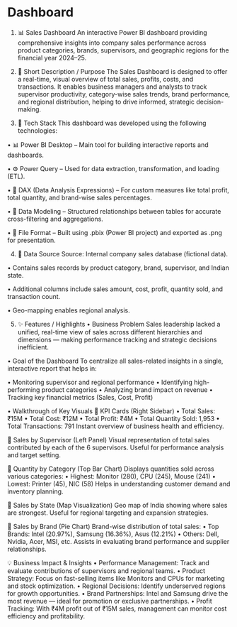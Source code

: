 # Dashboard
1. 📊 Sales Dashboard
 An interactive Power BI dashboard providing comprehensive insights into company sales performance across product categories, brands, supervisors, and geographic regions for the financial year 2024–25.

2. 📝 Short Description / Purpose
 The Sales Dashboard is designed to offer a real-time, visual overview of total sales, profits, costs, and transactions. It enables business managers and analysts to track supervisor productivity, category-wise   sales trends, brand performance, and regional distribution, helping to drive informed, strategic decision-making.

3. 🧰 Tech Stack
 This dashboard was developed using the following technologies:

• 📊 Power BI Desktop – Main tool for building interactive reports and dashboards.

• ⚙️ Power Query – Used for data extraction, transformation, and loading (ETL).

• 🧠 DAX (Data Analysis Expressions) – For custom measures like total profit, total quantity, and brand-wise sales percentages.

• 🧩 Data Modeling – Structured relationships between tables for accurate cross-filtering and aggregations.

• 📁 File Format – Built using .pbix (Power BI project) and exported as .png for presentation.

4. 📂 Data Source
 Source: Internal company sales database (fictional data).

• Contains sales records by product category, brand, supervisor, and Indian state.

• Additional columns include sales amount, cost, profit, quantity sold, and transaction count.

• Geo-mapping enables regional analysis.

5. ✨ Features / Highlights
• Business Problem
 Sales leadership lacked a unified, real-time view of sales across different hierarchies and dimensions — making performance tracking and strategic decisions inefficient.

• Goal of the Dashboard
 To centralize all sales-related insights in a single, interactive report that helps in:

• Monitoring supervisor and regional performance
• Identifying high-performing product categories
• Analyzing brand impact on revenue
• Tracking key financial metrics (Sales, Cost, Profit)

• Walkthrough of Key Visuals
🔹 KPI Cards (Right Sidebar)
 • Total Sales: ₹15M
 • Total Cost: ₹12M
 • Total Profit: ₹4M
 • Total Quantity Sold: 1,953
 • Total Transactions: 791
Instant overview of business health and efficiency.

🔹 Sales by Supervisor (Left Panel)
 Visual representation of total sales contributed by each of the 6 supervisors. Useful for performance analysis and target setting.

🔹 Quantity by Category (Top Bar Chart)
 Displays quantities sold across various categories:
 • Highest: Monitor (280), CPU (245), Mouse (241)
 • Lowest: Printer (45), NIC (58)
   Helps in understanding customer demand and inventory planning.

🔹 Sales by State (Map Visualization)
 Geo map of India showing where sales are strongest. Useful for regional targeting and expansion strategies.

🔹 Sales by Brand (Pie Chart)
 Brand-wise distribution of total sales:
 • Top Brands: Intel (20.97%), Samsung (16.36%), Asus (12.21%)
 • Others: Dell, Nvidia, Acer, MSI, etc.
   Assists in evaluating brand performance and supplier relationships.

💡 Business Impact & Insights
 • Performance Management: Track and evaluate contributions of supervisors and regional teams.
 • Product Strategy: Focus on fast-selling items like Monitors and CPUs for marketing and stock optimization.
 • Regional Decisions: Identify underserved regions for growth opportunities.
 • Brand Partnerships: Intel and Samsung drive the most revenue — ideal for promotion or exclusive partnerships.
 • Profit Tracking: With ₹4M profit out of ₹15M sales, management can monitor cost efficiency and profitability.
